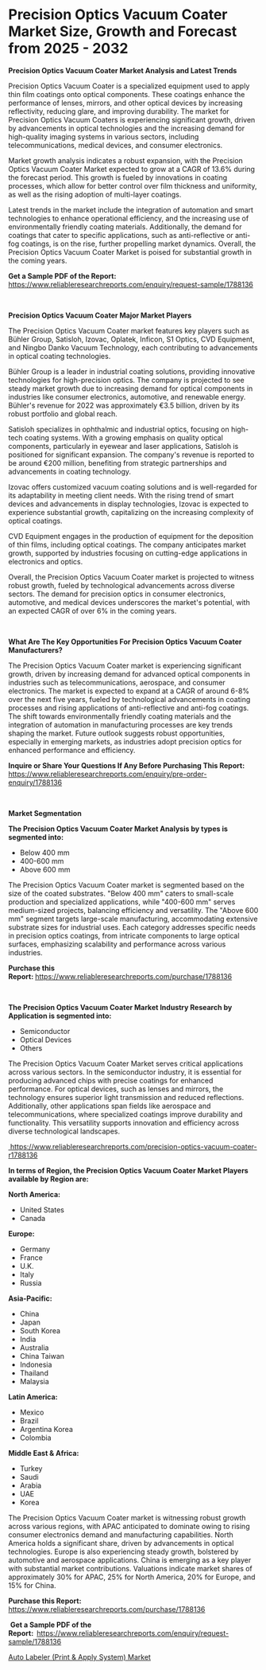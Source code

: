 <p><h1>Precision Optics Vacuum Coater Market Size, Growth and Forecast from 2025 - 2032</h1></p><p><strong>Precision Optics Vacuum Coater Market Analysis and Latest Trends</strong></p>
<p><p>Precision Optics Vacuum Coater is a specialized equipment used to apply thin film coatings onto optical components. These coatings enhance the performance of lenses, mirrors, and other optical devices by increasing reflectivity, reducing glare, and improving durability. The market for Precision Optics Vacuum Coaters is experiencing significant growth, driven by advancements in optical technologies and the increasing demand for high-quality imaging systems in various sectors, including telecommunications, medical devices, and consumer electronics.</p><p>Market growth analysis indicates a robust expansion, with the Precision Optics Vacuum Coater Market expected to grow at a CAGR of 13.6% during the forecast period. This growth is fueled by innovations in coating processes, which allow for better control over film thickness and uniformity, as well as the rising adoption of multi-layer coatings.</p><p>Latest trends in the market include the integration of automation and smart technologies to enhance operational efficiency, and the increasing use of environmentally friendly coating materials. Additionally, the demand for coatings that cater to specific applications, such as anti-reflective or anti-fog coatings, is on the rise, further propelling market dynamics. Overall, the Precision Optics Vacuum Coater Market is poised for substantial growth in the coming years.</p></p>
<p><strong>Get a Sample PDF of the Report:&nbsp;</strong> <a href="https://www.reliableresearchreports.com/enquiry/request-sample/1788136?utm_campaign=2251&utm_medium=2&utm_source=Github&utm_content=ia&utm_term=12042025&utm_id=precision-optics-vacuum-coater">https://www.reliableresearchreports.com/enquiry/request-sample/1788136</a></p>
<p>&nbsp;</p>
<p><strong>Precision Optics Vacuum Coater Major Market Players</strong></p>
<p><p>The Precision Optics Vacuum Coater market features key players such as Bühler Group, Satisloh, Izovac, Oplatek, Inficon, S1 Optics, CVD Equipment, and Ningbo Danko Vacuum Technology, each contributing to advancements in optical coating technologies. </p><p>Bühler Group is a leader in industrial coating solutions, providing innovative technologies for high-precision optics. The company is projected to see steady market growth due to increasing demand for optical components in industries like consumer electronics, automotive, and renewable energy. Bühler's revenue for 2022 was approximately €3.5 billion, driven by its robust portfolio and global reach.</p><p>Satisloh specializes in ophthalmic and industrial optics, focusing on high-tech coating systems. With a growing emphasis on quality optical components, particularly in eyewear and laser applications, Satisloh is positioned for significant expansion. The company's revenue is reported to be around €200 million, benefiting from strategic partnerships and advancements in coating technology.</p><p>Izovac offers customized vacuum coating solutions and is well-regarded for its adaptability in meeting client needs. With the rising trend of smart devices and advancements in display technologies, Izovac is expected to experience substantial growth, capitalizing on the increasing complexity of optical coatings.</p><p>CVD Equipment engages in the production of equipment for the deposition of thin films, including optical coatings. The company anticipates market growth, supported by industries focusing on cutting-edge applications in electronics and optics.</p><p>Overall, the Precision Optics Vacuum Coater market is projected to witness robust growth, fueled by technological advancements across diverse sectors. The demand for precision optics in consumer electronics, automotive, and medical devices underscores the market's potential, with an expected CAGR of over 6% in the coming years.</p></p>
<p>&nbsp;</p>
<p><strong>What Are The Key Opportunities For Precision Optics Vacuum Coater Manufacturers?</strong></p>
<p><p>The Precision Optics Vacuum Coater market is experiencing significant growth, driven by increasing demand for advanced optical components in industries such as telecommunications, aerospace, and consumer electronics. The market is expected to expand at a CAGR of around 6-8% over the next five years, fueled by technological advancements in coating processes and rising applications of anti-reflective and anti-fog coatings. The shift towards environmentally friendly coating materials and the integration of automation in manufacturing processes are key trends shaping the market. Future outlook suggests robust opportunities, especially in emerging markets, as industries adopt precision optics for enhanced performance and efficiency.</p></p>
<p><strong>Inquire or Share Your Questions If Any Before Purchasing This Report:</strong> <a href="https://www.reliableresearchreports.com/enquiry/pre-order-enquiry/1788136?utm_campaign=2251&utm_medium=2&utm_source=Github&utm_content=ia&utm_term=12042025&utm_id=precision-optics-vacuum-coater">https://www.reliableresearchreports.com/enquiry/pre-order-enquiry/1788136</a></p>
<p>&nbsp;</p>
<p><strong>Market Segmentation</strong></p>
<p><strong>The Precision Optics Vacuum Coater Market Analysis by types is segmented into:</strong></p>
<p><ul><li>Below 400 mm</li><li>400-600 mm</li><li>Above 600 mm</li></ul></p>
<p><p>The Precision Optics Vacuum Coater market is segmented based on the size of the coated substrates. "Below 400 mm" caters to small-scale production and specialized applications, while "400-600 mm" serves medium-sized projects, balancing efficiency and versatility. The "Above 600 mm" segment targets large-scale manufacturing, accommodating extensive substrate sizes for industrial uses. Each category addresses specific needs in precision optics coatings, from intricate components to large optical surfaces, emphasizing scalability and performance across various industries.</p></p>
<p><strong>Purchase this Report:&nbsp;</strong><a href="https://www.reliableresearchreports.com/purchase/1788136?utm_campaign=2251&utm_medium=2&utm_source=Github&utm_content=ia&utm_term=12042025&utm_id=precision-optics-vacuum-coater">https://www.reliableresearchreports.com/purchase/1788136</a></p>
<p>&nbsp;</p>
<p><strong>The Precision Optics Vacuum Coater Market Industry Research by Application is segmented into:</strong></p>
<p><ul><li>Semiconductor</li><li>Optical Devices</li><li>Others</li></ul></p>
<p><p>The Precision Optics Vacuum Coater Market serves critical applications across various sectors. In the semiconductor industry, it is essential for producing advanced chips with precise coatings for enhanced performance. For optical devices, such as lenses and mirrors, the technology ensures superior light transmission and reduced reflections. Additionally, other applications span fields like aerospace and telecommunications, where specialized coatings improve durability and functionality. This versatility supports innovation and efficiency across diverse technological landscapes.</p></p>
<p><a href="https://www.reliableresearchreports.com/precision-optics-vacuum-coater-r1788136?utm_campaign=2251&utm_medium=2&utm_source=Github&utm_content=ia&utm_term=12042025&utm_id=precision-optics-vacuum-coater">&nbsp;https://www.reliableresearchreports.com/precision-optics-vacuum-coater-r1788136</a></p>
<p><strong>In terms of Region, the Precision Optics Vacuum Coater Market Players available by Region are:</strong></p>
<p>
    <p> <strong> North America: </strong>
        <ul>
            <li>United States</li>
            <li>Canada</li>
        </ul>
        </p> 
    <p> <strong> Europe: </strong>
        <ul>
            <li>Germany</li>
            <li>France</li>
            <li>U.K.</li>
            <li>Italy</li>
            <li>Russia</li>
        </ul>
        </p> 
    <p> <strong> Asia-Pacific: </strong>
        <ul>
            <li>China</li>
            <li>Japan</li>
            <li>South Korea</li>
            <li>India</li>
            <li>Australia</li>
            <li>China Taiwan</li>
            <li>Indonesia</li>
            <li>Thailand</li>
            <li>Malaysia</li>
        </ul>
        </p> 
    <p> <strong> Latin America: </strong>
        <ul>
            <li>Mexico</li>
            <li>Brazil</li>
            <li>Argentina Korea</li>
            <li>Colombia</li>
        </ul>
        </p> 
    <p> <strong> Middle East & Africa: </strong>
        <ul>
            <li>Turkey</li>
            <li>Saudi</li>
            <li>Arabia</li>
            <li>UAE</li>
            <li>Korea</li>
        </ul>
    </p>
    </p>
<p><p>The Precision Optics Vacuum Coater market is witnessing robust growth across various regions, with APAC anticipated to dominate owing to rising consumer electronics demand and manufacturing capabilities. North America holds a significant share, driven by advancements in optical technologies. Europe is also experiencing steady growth, bolstered by automotive and aerospace applications. China is emerging as a key player with substantial market contributions. Valuations indicate market shares of approximately 30% for APAC, 25% for North America, 20% for Europe, and 15% for China.</p></p>
<p><strong>Purchase this Report: </strong><a href="https://www.reliableresearchreports.com/purchase/1788136?utm_campaign=2251&utm_medium=2&utm_source=Github&utm_content=ia&utm_term=12042025&utm_id=precision-optics-vacuum-coater">https://www.reliableresearchreports.com/purchase/1788136</a></p>
<p>&nbsp;<strong>Get a Sample PDF of the Report:&nbsp;&nbsp;</strong><a href="https://www.reliableresearchreports.com/enquiry/request-sample/1788136?utm_campaign=2251&utm_medium=2&utm_source=Github&utm_content=ia&utm_term=12042025&utm_id=precision-optics-vacuum-coater">https://www.reliableresearchreports.com/enquiry/request-sample/1788136</a></p>
<p><strong></strong></p>
<p><p><a href="https://github.com/castoriffic/Market-Research-Report-List-6/blob/main/auto-labeler-print-apply-system-market.md?utm_campaign=2251&utm_medium=2&utm_source=Github&utm_content=ia&utm_term=12042025&utm_id=precision-optics-vacuum-coater">Auto Labeler (Print & Apply System) Market</a></p></p>